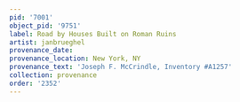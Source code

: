 ```yaml
---
pid: '7001'
object_pid: '9751'
label: Road by Houses Built on Roman Ruins
artist: janbrueghel
provenance_date:
provenance_location: New York, NY
provenance_text: 'Joseph F. McCrindle, Inventory #A1257'
collection: provenance
order: '2352'
---
```

